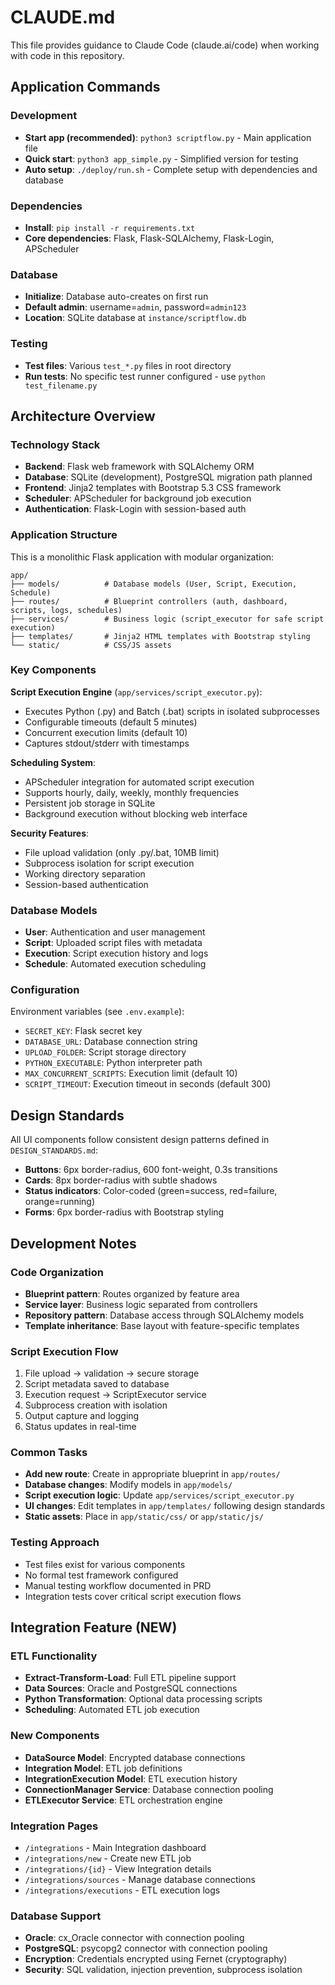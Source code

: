 # CLAUDE.md

This file provides guidance to Claude Code (claude.ai/code) when working with code in this repository.

## Application Commands

### Development
- **Start app (recommended)**: `python3 scriptflow.py` - Main application file
- **Quick start**: `python3 app_simple.py` - Simplified version for testing
- **Auto setup**: `./deploy/run.sh` - Complete setup with dependencies and database

### Dependencies
- **Install**: `pip install -r requirements.txt`
- **Core dependencies**: Flask, Flask-SQLAlchemy, Flask-Login, APScheduler

### Database
- **Initialize**: Database auto-creates on first run
- **Default admin**: username=`admin`, password=`admin123`
- **Location**: SQLite database at `instance/scriptflow.db`

### Testing
- **Test files**: Various `test_*.py` files in root directory
- **Run tests**: No specific test runner configured - use `python test_filename.py`

## Architecture Overview

### Technology Stack
- **Backend**: Flask web framework with SQLAlchemy ORM
- **Database**: SQLite (development), PostgreSQL migration path planned
- **Frontend**: Jinja2 templates with Bootstrap 5.3 CSS framework
- **Scheduler**: APScheduler for background job execution
- **Authentication**: Flask-Login with session-based auth

### Application Structure
This is a monolithic Flask application with modular organization:

```
app/
├── models/          # Database models (User, Script, Execution, Schedule)
├── routes/          # Blueprint controllers (auth, dashboard, scripts, logs, schedules)  
├── services/        # Business logic (script_executor for safe script execution)
├── templates/       # Jinja2 HTML templates with Bootstrap styling
└── static/          # CSS/JS assets
```

### Key Components

**Script Execution Engine** (`app/services/script_executor.py`):
- Executes Python (.py) and Batch (.bat) scripts in isolated subprocesses
- Configurable timeouts (default 5 minutes)
- Concurrent execution limits (default 10)
- Captures stdout/stderr with timestamps

**Scheduling System**:
- APScheduler integration for automated script execution
- Supports hourly, daily, weekly, monthly frequencies
- Persistent job storage in SQLite
- Background execution without blocking web interface

**Security Features**:
- File upload validation (only .py/.bat, 10MB limit)
- Subprocess isolation for script execution
- Working directory separation
- Session-based authentication

### Database Models
- **User**: Authentication and user management
- **Script**: Uploaded script files with metadata
- **Execution**: Script execution history and logs
- **Schedule**: Automated execution scheduling

### Configuration
Environment variables (see `.env.example`):
- `SECRET_KEY`: Flask secret key
- `DATABASE_URL`: Database connection string
- `UPLOAD_FOLDER`: Script storage directory
- `PYTHON_EXECUTABLE`: Python interpreter path
- `MAX_CONCURRENT_SCRIPTS`: Execution limit (default 10)
- `SCRIPT_TIMEOUT`: Execution timeout in seconds (default 300)

## Design Standards

All UI components follow consistent design patterns defined in `DESIGN_STANDARDS.md`:
- **Buttons**: 6px border-radius, 600 font-weight, 0.3s transitions
- **Cards**: 8px border-radius with subtle shadows
- **Status indicators**: Color-coded (green=success, red=failure, orange=running)
- **Forms**: 6px border-radius with Bootstrap styling

## Development Notes

### Code Organization
- **Blueprint pattern**: Routes organized by feature area
- **Service layer**: Business logic separated from controllers
- **Repository pattern**: Database access through SQLAlchemy models
- **Template inheritance**: Base layout with feature-specific templates

### Script Execution Flow
1. File upload → validation → secure storage
2. Script metadata saved to database
3. Execution request → ScriptExecutor service
4. Subprocess creation with isolation
5. Output capture and logging
6. Status updates in real-time

### Common Tasks
- **Add new route**: Create in appropriate blueprint in `app/routes/`
- **Database changes**: Modify models in `app/models/`
- **Script execution logic**: Update `app/services/script_executor.py`
- **UI changes**: Edit templates in `app/templates/` following design standards
- **Static assets**: Place in `app/static/css/` or `app/static/js/`

### Testing Approach
- Test files exist for various components
- No formal test framework configured
- Manual testing workflow documented in PRD
- Integration tests cover critical script execution flows

## Integration Feature (NEW)

### ETL Functionality
- **Extract-Transform-Load**: Full ETL pipeline support
- **Data Sources**: Oracle and PostgreSQL connections
- **Python Transformation**: Optional data processing scripts
- **Scheduling**: Automated ETL job execution

### New Components
- **DataSource Model**: Encrypted database connections
- **Integration Model**: ETL job definitions
- **IntegrationExecution Model**: ETL execution history
- **ConnectionManager Service**: Database connection pooling
- **ETLExecutor Service**: ETL orchestration engine

### Integration Pages
- `/integrations` - Main Integration dashboard
- `/integrations/new` - Create new ETL job
- `/integrations/{id}` - View Integration details
- `/integrations/sources` - Manage database connections
- `/integrations/executions` - ETL execution logs

### Database Support
- **Oracle**: cx_Oracle connector with connection pooling
- **PostgreSQL**: psycopg2 connector with connection pooling
- **Encryption**: Credentials encrypted using Fernet (cryptography)
- **Security**: SQL validation, injection prevention, subprocess isolation